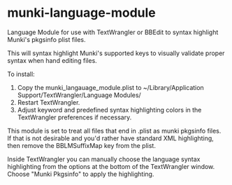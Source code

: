 munki-language-module
=====================

Language Module for use with TextWrangler or BBEdit to syntax highlight Munki's pkgsinfo plist files.

This will syntax highlight Munki's supported keys to visually validate proper syntax when hand editing files.

To install:<br>
1) Copy the munki_langauage_module.plist to ~/Library/Application Support/TextWrangler/Language Modules/ <br>
2) Restart TextWrangler. <br>
3) Adjust keyword and predefined syntax highlighting colors in the TextWrangler preferences if necessary.<br>


This module is set to treat all files that end in .plist as munki pkgsinfo files.  
If that is not desirable and you'd rather have standard XML highlighting, then remove the BBLMSuffixMap key from the plist.

Inside TextWrangler you can manually choose the language syntax highlighting from the options at the bottom of the TextWrangler window.  Choose "Munki Pkgsinfo" to apply the highlighting.
